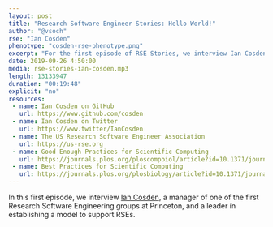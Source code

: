 ```yaml
---
layout: post
title: "Research Software Engineer Stories: Hello World!"
author: "@vsoch"
rse: "Ian Cosden"
phenotype: "cosden-rse-phenotype.png"
excerpt: "For the first episode of RSE Stories, we interview Ian Cosden from Princeton."
date: 2019-09-26 4:50:00
media: rse-stories-ian-cosden.mp3
length: 13133947
duration: "00:19:48"
explicit: "no"
resources:
 - name: Ian Cosden on GitHub
   url: https://www.github.com/cosden
 - name: Ian Cosden on Twitter
   url: https://www.twitter/IanCosden
 - name: The US Research Software Engineer Association
   url: https://us-rse.org
 - name: Good Enough Practices for Scientific Computing
   url: https://journals.plos.org/ploscompbiol/article?id=10.1371/journal.pcbi.1005510
 - name: Best Practices for Scientific Computing
   url: https://journals.plos.org/plosbiology/article?id=10.1371/journal.pbio.1001745
---
```


In this first episode, we interview <a href="https://researchcomputing.princeton.edu/people/ian-cosden-0" target="_blank">Ian Cosden</a>,
a manager of one of the first Research Software Engineering groups at Princeton, and a leader
in establishing a model to support RSEs.
